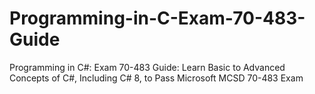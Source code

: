 # Programming-in-C-Exam-70-483-Guide
Programming in C#: Exam 70-483 Guide: Learn Basic to Advanced Concepts of C#, Including C# 8, to Pass Microsoft MCSD 70-483 Exam
